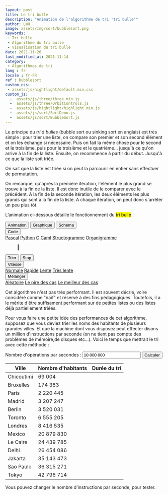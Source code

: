 ```yaml
---
layout: post
title: Le tri bulle
description: "Animation de l'algorithme de tri 'tri bulle'"
author: LWH
image: assets/img/sort/bubblesort.png
keywords: 
 - Tri bulle
 - Algorithme du tri bulle
 - Visualisation du tri bulle
date: 2021-11-20
last_modified_at: 2021-11-14
category: 
 - Algorithmes de tri 
lang : fr
locale : fr-FR
ref : bubblesort
custom_css:
 - assets/js/hightlight/default.min.css
custom_js:
  -  assets/js/three/three.min.js
  -  assets/js/three/OrbitControls.js
  -  assets/js/hightlight/highlight.min.js 
  -  assets/js/sort/SortDemo.js
  -  assets/js/sort/BubbleSort.js
---
```



Le principe du <em>tri à bulles</em> (bubble sort ou sinking sort en anglais) est très simple : pour trier une liste, on compare son premier et son second élément et on les échange si nécessaire. Puis on fait la même chose pour le second et le troisième, puis pour le troisième et le quatrième... jusqu'à ce qu'on arrive à la fin de la liste. Ensuite, on recommence à partir du début. Jusqu'à ce que la liste soit triée.

On sait que la liste est triée si on peut la parcourir en entier sans effectuer de permutation.

On remarque, qu'après la première itération, l'élément le plus grand se trouve à la fin de la liste. Il est donc inutile de le comparer avec le précédent. A la fin de la seconde itération, les deux éléments les plus grands qui sont à la fin de la liste. A chaque itération, on peut donc s'arrêter un peu plus tôt.

L’animation ci-dessous détaille le fonctionnement du <mark>tri bulle</mark> :
	
<div class="w3-bar w3-black">
	<button class="w3-bar-item w3-button" onclick="opentab('anim')">Animation</button>
	<button class="w3-bar-item w3-button" onclick="opentab('graph')">Graphique</button>
	<button class="w3-bar-item w3-button" onclick="opentab('schem')">Schéma</button>
	<div class="w3-dropdown-hover">
		<button class="w3-button">Code</button>
		<div class="w3-dropdown-content w3-bar-block w3-card-4">
		  <a href="#" class="w3-bar-item w3-button" title="Pascal" onclick="opentab('pascal');return false;">Pascal</a>
		  <a href="#" class="w3-bar-item w3-button" title="Python" onclick="opentab('python');return false;">Python</a>
		  <a href="#" class="w3-bar-item w3-button" title="C" onclick="opentab('C');return false;">C</a>
		  <a href="#" class="w3-bar-item w3-button" title="Caml" onclick="opentab('caml');return false;">Caml</a>				  
		  <a href="#" class="w3-bar-item w3-button" title="nsd" onclick="opentab('nsd');return false;">Structogramme</a>
		  <a href="#" class="w3-bar-item w3-button" title="Flowchart" onclick="opentab('flowchart');return false;">Organigramme</a>
		</div>
	</div>
</div>

<figure>
	<div id="anim" class="tab" style="position: relative;">
	<canvas id = "sort_canvas" width = "640" height = "295" class="animation" style="position:relative;top:0;left:0;border:1px solid #000000;  margin-bottom:0"> </canvas>
	<canvas id = "sort_canvas_layer" width = "640" height = "100" class="animation" style="position:absolute;top:0;left:0; margin-top:0;"></canvas>
	</div>
	<div id="graph" class="w3-container tab" style="display:none">
	<canvas id = "sort_canvas_graph" width = "640" height = "295" class="animation" style="position:relative;top:0;left:0;border:1px solid #000000;  margin-bottom:0;z-index: 0;"> </canvas>
	</div>
	<div id="schem" class="w3-container tab" style="display:none">
	<canvas id = "sort_canvas_schem" width = "640" height = "295" class="animation" style="position:relative;top:0;left:0;border:1px solid #000000; margin-bottom:0;z-index: 0;"> </canvas>
	</div>	
<div id="C" class="w3-container tab animation" style="display:none ;   width:100%;  height:395px; background-color:white;  overflow:scroll;">
<pre class="C">	
<code class="c-html">
void bubble_sort(int* list, int size)
{
	int pass = 0;
	bool swapped = true;
	int current;
	while (swapped) {
	    swapped = false;
	    pass ++;
	    for (current=0;current<size-pass;current++) {
		if (lst[current]>lst[current+1]){
		    swapped = true;
		    // On permute les deux éléments
		    int temp = lst[current];
		    lst[current] = lst[current+1];
		    lst[current+1] = temp;
		}
	    }
	}
}
</code>
</pre>
</div>

<div id="python" class="w3-container tab animation" style="display:none ;   width:100%;  height:395px; background-color:white;  overflow:scroll;">
<pre class="python">
<code class="python-html">
def bubble_sort(lst):
swapped = True
pass = 0
while swapped == True:
    swapped = False
    pass = pass + 1
    for current in range(0, len(tableau) - passage):
	if lst[current] > lst[current + 1]:
	    swapped = True
	    # On echange les deux elements
	    lst[current], lst[current + 1] = lst[current + 1],lst[current]
return tableau  
</pre>	
</code>
</div>		
	
<div id="pascal" class="w3-container tab animation" style="display:none ;   width:100%;  height:395px; background-color:white;  overflow:scroll;">
<pre class="pascal">
type tab = array[1..20] of integer;
procedure bubble_sort(var tableau : tab);
    
var swapped : boolean;
    current : integer;
    temp : integer;
    pass : integer;
     
begin
  pass := 1;
  REPEAT
    swapped := false;
    for current := 1 to 20 - pass do
    begin
	if (lst[current] > lst[current + 1]) then
	begin
	    { on échange les deux éléments }
	    temp := lst[current];
	    lst[current]:=lst[current + 1];
	    lst[current + 1]:=temp;
	    swapped := true;
	end;
    end;
    pass := pass + 1;
    UNTIL (not swapped);
end;
</pre>
</div>
	
<div id="caml" class="w3-container tab animation" style="display:none ;   width:100%;  height:395px; background-color:white;  overflow:scroll;">	
<pre class="caml">	
let bublle_sort lst =
        let pass= ref 1 and swapped = ref true in
        while (!swapped = true) do
            swapped := false;
            pass := !pass + 1;
            for current = 0 to (Array.length lst) - !pass do
                if lst.(current) > lst.(current + 1) then
                begin
                    (* On echange les deux elements *)
                    swapped := true;
                    let temp = lst.(current) in
                    begin
                       lst.(current) <- lst.(current + 1);
                       lst.(current + 1) <- temp;
                    end
                end
            done;
        done;
    lst;;
 </pre>
</div>
	
<div id="flowchart" class="w3-container tab animation" style="display:none ;   width:100%;  height:395px; background-color:white;  overflow:scroll;">		
<svg xmlns="http://www.w3.org/2000/svg" style="background-color: rgb(255, 255, 255);" xmlns:xlink="http://www.w3.org/1999/xlink" version="1.1" width="571px" height="611px" viewBox="-0.5 -0.5 571 611"><defs/><g><path d="M 81 41 L 81 72.76" fill="none" stroke="rgba(0, 0, 0, 1)" stroke-width="2" stroke-miterlimit="10" pointer-events="stroke"/><path d="M 81 78.76 L 77 70.76 L 81 72.76 L 85 70.76 Z" fill="rgba(0, 0, 0, 1)" stroke="rgba(0, 0, 0, 1)" stroke-width="2" stroke-miterlimit="10" pointer-events="all"/><rect x="1" y="1" width="160" height="40" rx="6" ry="6" fill="rgba(255, 255, 255, 1)" stroke="rgba(0, 0, 0, 1)" stroke-width="2" pointer-events="all"/><g transform="translate(-0.5 -0.5)"><switch><foreignObject style="overflow: visible; text-align: left;" pointer-events="none" width="100%" height="100%" requiredFeatures="http://www.w3.org/TR/SVG11/feature#Extensibility"><div xmlns="http://www.w3.org/1999/xhtml" style="display: flex; align-items: unsafe center; justify-content: unsafe center; width: 158px; height: 1px; padding-top: 21px; margin-left: 2px;"><div style="box-sizing: border-box; font-size: 0px; text-align: center;" data-drawio-colors="color: rgba(0, 0, 0, 1); "><div style="display: inline-block; font-size: 12px; font-family: Helvetica; color: rgb(0, 0, 0); line-height: 1.2; pointer-events: all; white-space: normal; overflow-wrap: normal;"><b>START</b></div></div></div></foreignObject><text x="81" y="25" fill="rgba(0, 0, 0, 1)" font-family="Helvetica" font-size="12px" text-anchor="middle">START</text></switch></g><path d="M 261 391 L 261 512.76" fill="none" stroke="#3700cc" stroke-width="2" stroke-miterlimit="10" pointer-events="stroke"/><path d="M 261 518.76 L 257 510.76 L 261 512.76 L 265 510.76 Z" fill="#3700cc" stroke="#3700cc" stroke-width="2" stroke-miterlimit="10" pointer-events="all"/><g transform="translate(-0.5 -0.5)"><switch><foreignObject style="overflow: visible; text-align: left;" pointer-events="none" width="100%" height="100%" requiredFeatures="http://www.w3.org/TR/SVG11/feature#Extensibility"><div xmlns="http://www.w3.org/1999/xhtml" style="display: flex; align-items: unsafe center; justify-content: unsafe center; width: 1px; height: 1px; padding-top: 405px; margin-left: 263px;"><div style="box-sizing: border-box; font-size: 0px; text-align: center;" data-drawio-colors="color: rgba(0, 0, 0, 1); background-color: rgba(255, 255, 255, 1); "><div style="display: inline-block; font-size: 11px; font-family: Helvetica; color: rgb(0, 0, 0); line-height: 1.2; pointer-events: all; background-color: rgb(255, 255, 255); white-space: nowrap;">No</div></div></div></foreignObject><text x="263" y="408" fill="rgba(0, 0, 0, 1)" font-family="Helvetica" font-size="11px" text-anchor="middle">No</text></switch></g><path d="M 311 351 L 352.76 351" fill="none" stroke="#005700" stroke-width="2" stroke-miterlimit="10" pointer-events="stroke"/><path d="M 358.76 351 L 350.76 355 L 352.76 351 L 350.76 347 Z" fill="#005700" stroke="#005700" stroke-width="2" stroke-miterlimit="10" pointer-events="all"/><g transform="translate(-0.5 -0.5)"><switch><foreignObject style="overflow: visible; text-align: left;" pointer-events="none" width="100%" height="100%" requiredFeatures="http://www.w3.org/TR/SVG11/feature#Extensibility"><div xmlns="http://www.w3.org/1999/xhtml" style="display: flex; align-items: unsafe center; justify-content: unsafe center; width: 1px; height: 1px; padding-top: 351px; margin-left: 336px;"><div style="box-sizing: border-box; font-size: 0px; text-align: center;" data-drawio-colors="color: rgba(0, 0, 0, 1); background-color: rgba(255, 255, 255, 1); "><div style="display: inline-block; font-size: 11px; font-family: Helvetica; color: rgb(0, 0, 0); line-height: 1.2; pointer-events: all; background-color: rgb(255, 255, 255); white-space: nowrap;">Yes</div></div></div></foreignObject><text x="336" y="354" fill="rgba(0, 0, 0, 1)" font-family="Helvetica" font-size="11px" text-anchor="middle">Yes</text></switch></g><path d="M 261 311 L 311 351 L 261 391 L 211 351 Z" fill="#99ffff" stroke="#3333ff" stroke-width="2" stroke-miterlimit="10" pointer-events="all"/><g transform="translate(-0.5 -0.5)"><switch><foreignObject style="overflow: visible; text-align: left;" pointer-events="none" width="100%" height="100%" requiredFeatures="http://www.w3.org/TR/SVG11/feature#Extensibility"><div xmlns="http://www.w3.org/1999/xhtml" style="display: flex; align-items: unsafe center; justify-content: unsafe center; width: 90px; height: 1px; padding-top: 349px; margin-left: 216px;"><div style="box-sizing: border-box; font-size: 0px; text-align: center;" data-drawio-colors="color: rgba(0, 0, 0, 1); "><div style="display: inline-block; font-size: 12px; font-family: Helvetica; color: rgb(0, 0, 0); line-height: 1.2; pointer-events: all; white-space: normal; overflow-wrap: normal;">cpt &lt; Passnum</div></div></div></foreignObject><text x="261" y="353" fill="rgba(0, 0, 0, 1)" font-family="Helvetica" font-size="12px" text-anchor="middle">cpt &lt; Passnum</text></switch></g><path d="M 261 561 L 261 601 L 561 601 L 561 141 L 89.24 141" fill="none" stroke="#3700cc" stroke-width="2" stroke-miterlimit="10" pointer-events="stroke"/><path d="M 83.24 141 L 91.24 137 L 89.24 141 L 91.24 145 Z" fill="#3700cc" stroke="#3700cc" stroke-width="2" stroke-miterlimit="10" pointer-events="all"/><rect x="201" y="521" width="120" height="40" rx="6" ry="6" fill="#99ffff" stroke="#3333ff" stroke-width="2" pointer-events="all"/><g transform="translate(-0.5 -0.5)"><switch><foreignObject style="overflow: visible; text-align: left;" pointer-events="none" width="100%" height="100%" requiredFeatures="http://www.w3.org/TR/SVG11/feature#Extensibility"><div xmlns="http://www.w3.org/1999/xhtml" style="display: flex; align-items: unsafe center; justify-content: unsafe center; width: 118px; height: 1px; padding-top: 541px; margin-left: 202px;"><div style="box-sizing: border-box; font-size: 0px; text-align: center;" data-drawio-colors="color: rgba(0, 0, 0, 1); "><div style="display: inline-block; font-size: 12px; font-family: Helvetica; color: rgb(0, 0, 0); line-height: 1.2; pointer-events: all; white-space: normal; overflow-wrap: normal;">Passnum = passnum - 1</div></div></div></foreignObject><text x="261" y="545" fill="rgba(0, 0, 0, 1)" font-family="Helvetica" font-size="12px" text-anchor="middle">Passnum = passnum - 1</text></switch></g><path d="M 131 201 L 261 201 L 261 232.76" fill="none" stroke="#001dbc" stroke-width="2" stroke-miterlimit="10" pointer-events="stroke"/><path d="M 261 238.76 L 257 230.76 L 261 232.76 L 265 230.76 Z" fill="#001dbc" stroke="#001dbc" stroke-width="2" stroke-miterlimit="10" pointer-events="all"/><g transform="translate(-0.5 -0.5)"><switch><foreignObject style="overflow: visible; text-align: left;" pointer-events="none" width="100%" height="100%" requiredFeatures="http://www.w3.org/TR/SVG11/feature#Extensibility"><div xmlns="http://www.w3.org/1999/xhtml" style="display: flex; align-items: unsafe center; justify-content: unsafe center; width: 1px; height: 1px; padding-top: 206px; margin-left: 160px;"><div style="box-sizing: border-box; font-size: 0px; text-align: center;" data-drawio-colors="color: rgba(0, 0, 0, 1); background-color: rgba(255, 255, 255, 1); "><div style="display: inline-block; font-size: 11px; font-family: Helvetica; color: rgb(0, 0, 0); line-height: 1.2; pointer-events: all; background-color: rgb(255, 255, 255); white-space: nowrap;">Yes</div></div></div></foreignObject><text x="160" y="209" fill="rgba(0, 0, 0, 1)" font-family="Helvetica" font-size="11px" text-anchor="middle">Yes</text></switch></g><path d="M 81 241 L 81 512.76" fill="none" stroke="rgba(0, 0, 0, 1)" stroke-width="2" stroke-miterlimit="10" pointer-events="stroke"/><path d="M 81 518.76 L 77 510.76 L 81 512.76 L 85 510.76 Z" fill="rgba(0, 0, 0, 1)" stroke="rgba(0, 0, 0, 1)" stroke-width="2" stroke-miterlimit="10" pointer-events="all"/><g transform="translate(-0.5 -0.5)"><switch><foreignObject style="overflow: visible; text-align: left;" pointer-events="none" width="100%" height="100%" requiredFeatures="http://www.w3.org/TR/SVG11/feature#Extensibility"><div xmlns="http://www.w3.org/1999/xhtml" style="display: flex; align-items: unsafe center; justify-content: unsafe center; width: 1px; height: 1px; padding-top: 370px; margin-left: 82px;"><div style="box-sizing: border-box; font-size: 0px; text-align: center;" data-drawio-colors="color: rgba(0, 0, 0, 1); background-color: rgba(255, 255, 255, 1); "><div style="display: inline-block; font-size: 11px; font-family: Helvetica; color: rgb(0, 0, 0); line-height: 1.2; pointer-events: all; background-color: rgb(255, 255, 255); white-space: nowrap;">No</div></div></div></foreignObject><text x="82" y="373" fill="rgba(0, 0, 0, 1)" font-family="Helvetica" font-size="11px" text-anchor="middle">No</text></switch></g><path d="M 81 161 L 131 201 L 81 241 L 31 201 Z" fill="rgba(255, 255, 255, 1)" stroke="rgba(0, 0, 0, 1)" stroke-width="2" stroke-miterlimit="10" pointer-events="all"/><g transform="translate(-0.5 -0.5)"><switch><foreignObject style="overflow: visible; text-align: left;" pointer-events="none" width="100%" height="100%" requiredFeatures="http://www.w3.org/TR/SVG11/feature#Extensibility"><div xmlns="http://www.w3.org/1999/xhtml" style="display: flex; align-items: unsafe center; justify-content: unsafe center; width: 90px; height: 1px; padding-top: 199px; margin-left: 36px;"><div style="box-sizing: border-box; font-size: 0px; text-align: center;" data-drawio-colors="color: rgba(0, 0, 0, 1); "><div style="display: inline-block; font-size: 12px; font-family: Helvetica; color: rgb(0, 0, 0); line-height: 1.2; pointer-events: all; white-space: normal; overflow-wrap: normal;">Passnum&gt;0 ?</div></div></div></foreignObject><text x="81" y="203" fill="rgba(0, 0, 0, 1)" font-family="Helvetica" font-size="12px" text-anchor="middle">Passnum&gt;0 ?</text></switch></g><path d="M 261 281 L 261 301 L 261 291 L 261 302.76" fill="none" stroke="#3700cc" stroke-width="2" stroke-miterlimit="10" pointer-events="stroke"/><path d="M 261 308.76 L 257 300.76 L 261 302.76 L 265 300.76 Z" fill="#3700cc" stroke="#3700cc" stroke-width="2" stroke-miterlimit="10" pointer-events="all"/><rect x="201" y="241" width="120" height="40" rx="6" ry="6" fill="#99ffff" stroke="#3333ff" stroke-width="2" pointer-events="all"/><g transform="translate(-0.5 -0.5)"><switch><foreignObject style="overflow: visible; text-align: left;" pointer-events="none" width="100%" height="100%" requiredFeatures="http://www.w3.org/TR/SVG11/feature#Extensibility"><div xmlns="http://www.w3.org/1999/xhtml" style="display: flex; align-items: unsafe center; justify-content: unsafe center; width: 118px; height: 1px; padding-top: 261px; margin-left: 202px;"><div style="box-sizing: border-box; font-size: 0px; text-align: center;" data-drawio-colors="color: rgba(0, 0, 0, 1); "><div style="display: inline-block; font-size: 12px; font-family: Helvetica; color: rgb(0, 0, 0); line-height: 1.2; pointer-events: all; white-space: normal; overflow-wrap: normal;">cpt = 1</div></div></div></foreignObject><text x="261" y="265" fill="rgba(0, 0, 0, 1)" font-family="Helvetica" font-size="12px" text-anchor="middle">cpt = 1</text></switch></g><path d="M 421 461 L 421 512.76" fill="none" stroke="#005700" stroke-width="2" stroke-miterlimit="10" pointer-events="stroke"/><path d="M 421 518.76 L 417 510.76 L 421 512.76 L 425 510.76 Z" fill="#005700" stroke="#005700" stroke-width="2" stroke-miterlimit="10" pointer-events="all"/><rect x="361" y="421" width="120" height="40" rx="6" ry="6" fill="#ccffe6" stroke="#4d9900" stroke-width="2" pointer-events="all"/><g transform="translate(-0.5 -0.5)"><switch><foreignObject style="overflow: visible; text-align: left;" pointer-events="none" width="100%" height="100%" requiredFeatures="http://www.w3.org/TR/SVG11/feature#Extensibility"><div xmlns="http://www.w3.org/1999/xhtml" style="display: flex; align-items: unsafe center; justify-content: unsafe center; width: 118px; height: 1px; padding-top: 441px; margin-left: 362px;"><div style="box-sizing: border-box; font-size: 0px; text-align: center;" data-drawio-colors="color: rgba(0, 0, 0, 1); "><div style="display: inline-block; font-size: 12px; font-family: Helvetica; color: rgb(0, 0, 0); line-height: 1.2; pointer-events: all; white-space: normal; overflow-wrap: normal;">swap arr[cpt] arr[cpt+1]</div></div></div></foreignObject><text x="421" y="445" fill="rgba(0, 0, 0, 1)" font-family="Helvetica" font-size="12px" text-anchor="middle">swap arr[cpt] arr[cp...</text></switch></g><path d="M 81 121 L 81 152.76" fill="none" stroke="rgba(0, 0, 0, 1)" stroke-width="2" stroke-miterlimit="10" pointer-events="stroke"/><path d="M 81 158.76 L 77 150.76 L 81 152.76 L 85 150.76 Z" fill="rgba(0, 0, 0, 1)" stroke="rgba(0, 0, 0, 1)" stroke-width="2" stroke-miterlimit="10" pointer-events="all"/><rect x="1" y="81" width="160" height="40" fill="rgba(255, 255, 255, 1)" stroke="rgba(0, 0, 0, 1)" stroke-width="2" pointer-events="all"/><g transform="translate(-0.5 -0.5)"><switch><foreignObject style="overflow: visible; text-align: left;" pointer-events="none" width="100%" height="100%" requiredFeatures="http://www.w3.org/TR/SVG11/feature#Extensibility"><div xmlns="http://www.w3.org/1999/xhtml" style="display: flex; align-items: unsafe center; justify-content: unsafe center; width: 158px; height: 1px; padding-top: 101px; margin-left: 2px;"><div style="box-sizing: border-box; font-size: 0px; text-align: center;" data-drawio-colors="color: rgba(0, 0, 0, 1); "><div style="display: inline-block; font-size: 12px; font-family: Helvetica; color: rgb(0, 0, 0); line-height: 1.2; pointer-events: all; white-space: normal; overflow-wrap: normal;">Passnum = len(arr) - 1</div></div></div></foreignObject><text x="81" y="105" fill="rgba(0, 0, 0, 1)" font-family="Helvetica" font-size="12px" text-anchor="middle">Passnum = len(arr) - 1</text></switch></g><rect x="1" y="521" width="160" height="40" rx="6" ry="6" fill="rgba(255, 255, 255, 1)" stroke="rgba(0, 0, 0, 1)" stroke-width="2" pointer-events="all"/><g transform="translate(-0.5 -0.5)"><switch><foreignObject style="overflow: visible; text-align: left;" pointer-events="none" width="100%" height="100%" requiredFeatures="http://www.w3.org/TR/SVG11/feature#Extensibility"><div xmlns="http://www.w3.org/1999/xhtml" style="display: flex; align-items: unsafe center; justify-content: unsafe center; width: 158px; height: 1px; padding-top: 541px; margin-left: 2px;"><div style="box-sizing: border-box; font-size: 0px; text-align: center;" data-drawio-colors="color: rgba(0, 0, 0, 1); "><div style="display: inline-block; font-size: 12px; font-family: Helvetica; color: rgb(0, 0, 0); line-height: 1.2; pointer-events: all; white-space: normal; overflow-wrap: normal;"><b>END</b></div></div></div></foreignObject><text x="81" y="545" fill="rgba(0, 0, 0, 1)" font-family="Helvetica" font-size="12px" text-anchor="middle">END</text></switch></g><path d="M 421 391 L 421 411 L 421 401 L 421 412.76" fill="none" stroke="#005700" stroke-width="2" stroke-miterlimit="10" pointer-events="stroke"/><path d="M 421 418.76 L 417 410.76 L 421 412.76 L 425 410.76 Z" fill="#005700" stroke="#005700" stroke-width="2" stroke-miterlimit="10" pointer-events="all"/><g transform="translate(-0.5 -0.5)"><switch><foreignObject style="overflow: visible; text-align: left;" pointer-events="none" width="100%" height="100%" requiredFeatures="http://www.w3.org/TR/SVG11/feature#Extensibility"><div xmlns="http://www.w3.org/1999/xhtml" style="display: flex; align-items: unsafe center; justify-content: unsafe center; width: 1px; height: 1px; padding-top: 406px; margin-left: 421px;"><div style="box-sizing: border-box; font-size: 0px; text-align: center;" data-drawio-colors="color: rgba(0, 0, 0, 1); background-color: rgba(255, 255, 255, 1); "><div style="display: inline-block; font-size: 11px; font-family: Helvetica; color: rgb(0, 0, 0); line-height: 1.2; pointer-events: all; background-color: rgb(255, 255, 255); white-space: nowrap;">Yes</div></div></div></foreignObject><text x="421" y="409" fill="rgba(0, 0, 0, 1)" font-family="Helvetica" font-size="11px" text-anchor="middle">Yes</text></switch></g><path d="M 481 351 L 501 351 L 501 491 L 429.24 491" fill="none" stroke="#005700" stroke-width="2" stroke-miterlimit="10" pointer-events="stroke"/><path d="M 423.24 491 L 431.24 487 L 429.24 491 L 431.24 495 Z" fill="#005700" stroke="#005700" stroke-width="2" stroke-miterlimit="10" pointer-events="all"/><g transform="translate(-0.5 -0.5)"><switch><foreignObject style="overflow: visible; text-align: left;" pointer-events="none" width="100%" height="100%" requiredFeatures="http://www.w3.org/TR/SVG11/feature#Extensibility"><div xmlns="http://www.w3.org/1999/xhtml" style="display: flex; align-items: unsafe center; justify-content: unsafe center; width: 1px; height: 1px; padding-top: 451px; margin-left: 501px;"><div style="box-sizing: border-box; font-size: 0px; text-align: center;" data-drawio-colors="color: rgba(0, 0, 0, 1); background-color: rgba(255, 255, 255, 1); "><div style="display: inline-block; font-size: 11px; font-family: Helvetica; color: rgb(0, 0, 0); line-height: 1.2; pointer-events: all; background-color: rgb(255, 255, 255); white-space: nowrap;">No</div></div></div></foreignObject><text x="501" y="454" fill="rgba(0, 0, 0, 1)" font-family="Helvetica" font-size="11px" text-anchor="middle">No</text></switch></g><path d="M 421 311 L 481 351 L 421 391 L 361 351 Z" fill="#ccffe6" stroke="#4d9900" stroke-width="2" stroke-miterlimit="10" pointer-events="all"/><g transform="translate(-0.5 -0.5)"><switch><foreignObject style="overflow: visible; text-align: left;" pointer-events="none" width="100%" height="100%" requiredFeatures="http://www.w3.org/TR/SVG11/feature#Extensibility"><div xmlns="http://www.w3.org/1999/xhtml" style="display: flex; align-items: unsafe center; justify-content: unsafe center; width: 118px; height: 1px; padding-top: 351px; margin-left: 362px;"><div style="box-sizing: border-box; font-size: 0px; text-align: center;" data-drawio-colors="color: rgba(0, 0, 0, 1); "><div style="display: inline-block; font-size: 12px; font-family: Helvetica; color: rgb(0, 0, 0); line-height: 1.2; pointer-events: all; white-space: normal; overflow-wrap: normal;"><div>arr[cpt] <br /></div><div>&gt;<br /></div><div>arr[cpt+1]<br /></div></div></div></div></foreignObject><text x="421" y="355" fill="rgba(0, 0, 0, 1)" font-family="Helvetica" font-size="12px" text-anchor="middle">arr[cpt]...</text></switch></g><path d="M 481 541 L 531 541 L 531 291 L 269.24 291" fill="none" stroke="#005700" stroke-width="2" stroke-miterlimit="10" pointer-events="stroke"/><path d="M 263.24 291 L 271.24 287 L 269.24 291 L 271.24 295 Z" fill="#005700" stroke="#005700" stroke-width="2" stroke-miterlimit="10" pointer-events="all"/><rect x="361" y="521" width="120" height="40" rx="6" ry="6" fill="#ccffe6" stroke="#4d9900" stroke-width="2" pointer-events="all"/><g transform="translate(-0.5 -0.5)"><switch><foreignObject style="overflow: visible; text-align: left;" pointer-events="none" width="100%" height="100%" requiredFeatures="http://www.w3.org/TR/SVG11/feature#Extensibility"><div xmlns="http://www.w3.org/1999/xhtml" style="display: flex; align-items: unsafe center; justify-content: unsafe center; width: 118px; height: 1px; padding-top: 541px; margin-left: 362px;"><div style="box-sizing: border-box; font-size: 0px; text-align: center;" data-drawio-colors="color: rgba(0, 0, 0, 1); "><div style="display: inline-block; font-size: 12px; font-family: Helvetica; color: rgb(0, 0, 0); line-height: 1.2; pointer-events: all; white-space: normal; overflow-wrap: normal;">cpt = cpt + 1</div></div></div></foreignObject><text x="421" y="545" fill="rgba(0, 0, 0, 1)" font-family="Helvetica" font-size="12px" text-anchor="middle">cpt = cpt + 1</text></switch></g></g><switch><g requiredFeatures="http://www.w3.org/TR/SVG11/feature#Extensibility"/><a transform="translate(0,-5)" xlink:href="https://www.diagrams.net/doc/faq/svg-export-text-problems" target="_blank"><text text-anchor="middle" font-size="10px" x="50%" y="100%">SVG 1.1 non pris en charge</text></a></switch></svg></div>	

<div id="nsd" class="w3-container tab animation" style="display:none ;   width:100%;  height:395px; background-color:white;  overflow:scroll;">
</div>
	
</figure>

<div class="w3-bar w3-black">
	<button class="w3-bar-item w3-button" onclick="sortdem.start(algo);return false;">Trier</button>
	<button class="w3-bar-item w3-button" onclick="algo.stop();return false;">Stop</button>
	<div class="w3-dropdown-hover">
		<button class="w3-button">Vitesse</button>
		<div class="w3-dropdown-content w3-bar-block w3-card-4">
		  <a href="#" class="w3-bar-item w3-button" title="Vitesse normale" href="PleaseEnableJavascript.html" onclick="sortdem.setSpeed(0.5);return false;">Normale</a>
		  <a href="#" class="w3-bar-item w3-button" title="Vitesse rapide" href="PleaseEnableJavascript.html" onclick="sortdem.setSpeed(1);return false;">Rapide</a>
		  <a href="#" class="w3-bar-item w3-button" title="Vitesse lente" href="PleaseEnableJavascript.html" onclick="sortdem.setSpeed(0.2);return false;">Lente</a>
		  <a href="#" class="w3-bar-item w3-button" title="Vitesse très lente" href="PleaseEnableJavascript.html" onclick="sortdem.setSpeed(0.1);return false;">Très lente</a>
		</div>
	</div>
	<div class="w3-dropdown-hover">
		<button class="w3-button">Mélanger</button>
		<div class="w3-dropdown-content w3-bar-block w3-card-4">
		  <a href="#" class="w3-bar-item w3-button" title="Aléatoire" href="PleaseEnableJavascript.html" onclick="sortdem.shuffle('A');return false;">Aléatoire</a>
		  <a href="#" class="w3-bar-item w3-button" title="Le pire des cas" href="PleaseEnableJavascript.html" onclick="sortdem.shuffle('W');return false;">Le pire des cas</a>
		  <a href="#" class="w3-bar-item w3-button" title="Vitesse lente" href="PleaseEnableJavascript.html" onclick="sortdem.shuffle('B');return false;">Le meilleur des cas</a>
		</div>
	</div>

</div>	

Cet algorithme n'est pas très performant. Il est souvent décrié, voire considéré comme "naïf" et réservé à des fins pédagogiques. Toutefois, il a le mérite d'être suffisament performant sur de petites listes ou des listes déjà partiellement triéés. 
	
Pour vous faire une petite idée des performances de cet algorithme, supposez que vous deviez trier les noms des habitants de plusieurs grandes villes. Et que la machine dont vous disposez peut effecter disons un million d'instructions par seconde (on ne tient pas compte des problèmes de mémoire,de disques etc...). Voici le temps que mettrait le tri avec cette méthode :

<div class="w3-responsive">
<div class="w3-metro-darken w3-bar">
<label class="w3-bar-item" >Nombre d'opérations par secondes :</label>
<input class="w3-input w3-bar-item" type="text" id="computerspeed" value="10 000 000">
<button class="w3-bar-item w3-button" onclick="calc_sort_speed('fr');return false;">Calculer</button>
</div>
<table id = "exectimes"  class="w3-table-all w3-responsive">
	<thead><!-- en-tête -->
		<tr><!-- première ligne -->
			<th> Ville</th>
			<th> Nombre d'habitants</th>
			<th > Durée du tri</th>
		</tr>
	</thead>
	<tbody>
		<tr>
			<td> Chicoutimi</td>
			<td class="w3-right-align">69 004</td>
			<td class="w3-right-align"></td>
		</tr>
		<tr>
			<td>Bruxelles</td>
			<td class="w3-right-align">174 383</td>
			<td class="w3-right-align"></td>
		</tr>	
		<tr>
			<td> Paris</td>
			<td class="w3-right-align">2 220 445</td>
			<td class="w3-right-align"></td>
		</tr>
		<tr>
			<td> Madrid</td>
			<td class="w3-right-align">3 207 247</td>
			<td class="w3-right-align"></td>
		</tr>
		<tr>
			<td> Berlin</td>
			<td class="w3-right-align">3 520 031</td>
			<td class="w3-right-align"></td>
		</tr>
		<tr>
			<td>Toronto</td>
			<td class="w3-right-align">6 555 205</td>
			<td class="w3-right-align"></td>
		</tr>		
		<tr>
			<td> Londres</td>
			<td class="w3-right-align" >8 416 535</td>
			<td class="w3-right-align"></td>
		</tr>
		<tr>
			<td> Mexico</td>
			<td class="w3-right-align">20 879 830</td>
			<td class="w3-right-align"></td>
		</tr>
		<tr>
			<td> Le Caire</td>
			<td class="w3-right-align">24 439 785</td>
			<td class="w3-right-align"></td>
		</tr>
		<tr>
			<td>Delhi</td>
			<td class="w3-right-align">26 454 086</td>
			<td class="w3-right-align"></td>
		</tr>
		<tr>
			<td> Jakarta</td>
			<td class="w3-right-align">35 143 473</td>
			<td class="w3-right-align"></td>
		</tr>
		<tr>
			<td>Sao Paulo</td>
			<td class="w3-right-align">36 315 271</td>
			<td class="w3-right-align"></td>
		</tr>		
		<tr>
			<td> Tokyo</td>
			<td class="w3-right-align">42 796 714</td>
			<td class="w3-right-align"></td>
		</tr>
	</tbody>
</table>
</div>

Vous pouvez changer le nombre d'instructions par seconde, pour tester.

